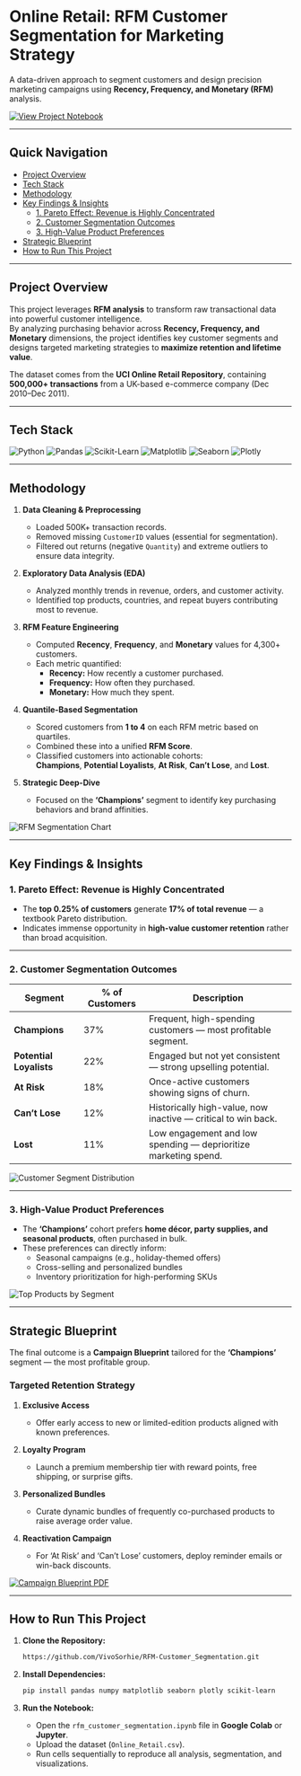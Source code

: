 # Online Retail: RFM Customer Segmentation for Marketing Strategy

A data-driven approach to segment customers and design precision marketing campaigns using **Recency, Frequency, and Monetary (RFM)** analysis.

[![View Project Notebook](https://img.shields.io/badge/View-Project_Notebook-blue?style=for-the-badge&logo=jupyter)](https://colab.research.google.com/drive/1l5woUdG29fQ3CajljsCIH-n0yQew5Aex?usp=sharing)

---

## Quick Navigation

- [Project Overview](#-project-overview)
- [Tech Stack](#️-tech-stack)
- [Methodology](#-methodology)
- [Key Findings & Insights](#-key-findings--insights)
  - [1. Pareto Effect: Revenue is Highly Concentrated](#1-pareto-effect-revenue-is-highly-concentrated)
  - [2. Customer Segmentation Outcomes](#2-customer-segmentation-outcomes)
  - [3. High-Value Product Preferences](#3-high-value-product-preferences)
- [Strategic Blueprint](#-strategic-blueprint)
- [How to Run This Project](#-how-to-run-this-project)

---

## Project Overview

This project leverages **RFM analysis** to transform raw transactional data into powerful customer intelligence.  
By analyzing purchasing behavior across **Recency, Frequency, and Monetary** dimensions, the project identifies key customer segments and designs targeted marketing strategies to **maximize retention and lifetime value**.

The dataset comes from the **UCI Online Retail Repository**, containing **500,000+ transactions** from a UK-based e-commerce company (Dec 2010–Dec 2011).

---

## Tech Stack

![Python](https://img.shields.io/badge/Python-3776AB?style=for-the-badge&logo=python&logoColor=white)
![Pandas](https://img.shields.io/badge/Pandas-150458?style=for-the-badge&logo=pandas&logoColor=white)
![Scikit-Learn](https://img.shields.io/badge/Scikit--Learn-F7931E?style=for-the-badge&logo=scikit-learn&logoColor=white)
![Matplotlib](https://img.shields.io/badge/Matplotlib-11557c?style=for-the-badge&logo=matplotlib&logoColor=white)
![Seaborn](https://img.shields.io/badge/Seaborn-88d9de?style=for-the-badge&logo=seaborn&logoColor=white)
![Plotly](https://img.shields.io/badge/Plotly-3f4f75?style=for-the-badge&logo=plotly&logoColor=white)

---

## Methodology

1. **Data Cleaning & Preprocessing**
   - Loaded 500K+ transaction records.
   - Removed missing `CustomerID` values (essential for segmentation).
   - Filtered out returns (negative `Quantity`) and extreme outliers to ensure data integrity.

2. **Exploratory Data Analysis (EDA)**
   - Analyzed monthly trends in revenue, orders, and customer activity.
   - Identified top products, countries, and repeat buyers contributing most to revenue.

3. **RFM Feature Engineering**
   - Computed **Recency**, **Frequency**, and **Monetary** values for 4,300+ customers.
   - Each metric quantified:
     - **Recency:** How recently a customer purchased.
     - **Frequency:** How often they purchased.
     - **Monetary:** How much they spent.

4. **Quantile-Based Segmentation**
   - Scored customers from **1 to 4** on each RFM metric based on quartiles.
   - Combined these into a unified **RFM Score**.
   - Classified customers into actionable cohorts:  
     **Champions**, **Potential Loyalists**, **At Risk**, **Can’t Lose**, and **Lost**.

5. **Strategic Deep-Dive**
   - Focused on the **‘Champions’** segment to identify key purchasing behaviors and brand affinities.

![RFM Segmentation Chart](rfm_distribution.png)

---

## Key Findings & Insights

### 1. Pareto Effect: Revenue is Highly Concentrated
- The **top 0.25% of customers** generate **17% of total revenue** — a textbook Pareto distribution.
- Indicates immense opportunity in **high-value customer retention** rather than broad acquisition.

---

### 2. Customer Segmentation Outcomes
| Segment | % of Customers | Description |
|----------|----------------|-------------|
| **Champions** | 37% | Frequent, high-spending customers — most profitable segment. |
| **Potential Loyalists** | 22% | Engaged but not yet consistent — strong upselling potential. |
| **At Risk** | 18% | Once-active customers showing signs of churn. |
| **Can’t Lose** | 12% | Historically high-value, now inactive — critical to win back. |
| **Lost** | 11% | Low engagement and low spending — deprioritize marketing spend. |

![Customer Segment Distribution](rfm_distribution.png)

---

### 3. High-Value Product Preferences
- The **‘Champions’** cohort prefers **home décor, party supplies, and seasonal products**, often purchased in bulk.
- These preferences can directly inform:
  - Seasonal campaigns (e.g., holiday-themed offers)
  - Cross-selling and personalized bundles
  - Inventory prioritization for high-performing SKUs

![Top Products by Segment](product_affinity_chart.png)

---

## Strategic Blueprint

The final outcome is a **Campaign Blueprint** tailored for the **‘Champions’** segment — the most profitable group.

### Targeted Retention Strategy

1. **Exclusive Access**
   - Offer early access to new or limited-edition products aligned with known preferences.

2. **Loyalty Program**
   - Launch a premium membership tier with reward points, free shipping, or surprise gifts.

3. **Personalized Bundles**
   - Curate dynamic bundles of frequently co-purchased products to raise average order value.

4. **Reactivation Campaign**
   - For ‘At Risk’ and ‘Can’t Lose’ customers, deploy reminder emails or win-back discounts.

[![Campaign Blueprint PDF](title-slide.png)](https://github.com/VivoSorhie/RFM-Customer_Segmentation/blob/main/campaign-blueprint.pdf)

---

## How to Run This Project

1. **Clone the Repository:**
   ```bash
   https://github.com/VivoSorhie/RFM-Customer_Segmentation.git
   ```

2. **Install Dependencies:**
   ```bash
   pip install pandas numpy matplotlib seaborn plotly scikit-learn
   ```

3. **Run the Notebook:**
   - Open the `rfm_customer_segmentation.ipynb` file in **Google Colab** or **Jupyter**.
   - Upload the dataset (`Online_Retail.csv`).
   - Run cells sequentially to reproduce all analysis, segmentation, and visualizations.
